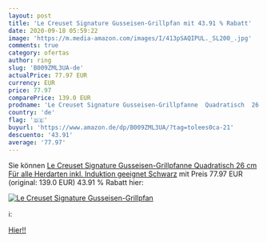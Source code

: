 ```yaml
---
layout: post
title: 'Le Creuset Signature Gusseisen-Grillpfan mit 43.91 % Rabatt'
date: 2020-09-18 05:59:22
image: 'https://m.media-amazon.com/images/I/413pSAQIPUL._SL200_.jpg'
comments: true
category: ofertas
author: ring
slug: 'B009ZML3UA-de'
actualPrice: 77.97 EUR
currency: EUR
price: 77.97
comparePrice: 139.0 EUR
prodname: 'Le Creuset Signature Gusseisen-Grillpfanne  Quadratisch  26 cm  Für alle Herdarten inkl. Induktion geeignet  Schwarz'
country: 'de'
flag: '🇩🇪'
buyurl: 'https://www.amazon.de/dp/B009ZML3UA/?tag=tolees0ca-21'
descuento: '43.91'
average: '77.97'
---
```


Sie können [Le Creuset Signature Gusseisen-Grillpfanne  Quadratisch  26 cm  Für alle Herdarten inkl. Induktion geeignet  Schwarz](https://www.amazon.de/dp/B009ZML3UA/?tag=tolees0ca-21) mit Preis 77.97 EUR (original: 139.0 EUR) 43.91 % Rabatt hier:

[![Le Creuset Signature Gusseisen-Grillpfan](https://m.media-amazon.com/images/I/413pSAQIPUL._SL200_.jpg)](https://www.amazon.de/dp/B009ZML3UA/?tag=tolees0ca-21)

ℹ️:


[Hier!!](https://www.amazon.de/dp/B009ZML3UA/?tag=tolees0ca-21)
